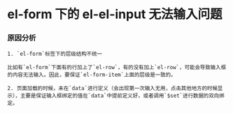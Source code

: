 # el-form 下的 el-el-input 无法输入问题


### 原因分析

    1. `el-form`标签下的层级结构不统一

    比如有`el-form`下面有的行加上了`el-row`，有的没有加上`el-row`，可能会导致输入框的内容无法输入。因此，要保证`el-form-item`上面的层级是一致的。

    2. 页面加载的时候，未在`data`进行定义（会出现第一次输入无用，点击其他地方的时候显示），主要是保证输入框绑定的值在`data`中提前定义好，或者调用`$set`进行数据的双向绑定。

